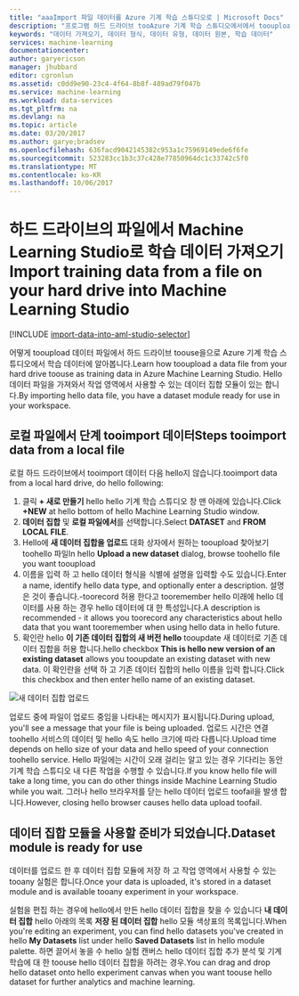 ```yaml
---
title: "aaaImport 파일 데이터를 Azure 기계 학습 스튜디오로 | Microsoft Docs"
description: "프로그램 하드 드라이브 tooAzure 기계 학습 스튜디오에서에서 tooupload 학습 데이터 파일 하는 방법에 대해 알아봅니다. 이렇게 하면 데이터 집합 모듈을 hello 작업 영역에서 만들어집니다."
keywords: "데이터 가져오기, 데이터 형식, 데이터 유형, 데이터 원본, 학습 데이터"
services: machine-learning
documentationcenter: 
author: garyericson
manager: jhubbard
editor: cgronlun
ms.assetid: c0dd9e90-23c4-4f64-8b8f-489ad79f047b
ms.service: machine-learning
ms.workload: data-services
ms.tgt_pltfrm: na
ms.devlang: na
ms.topic: article
ms.date: 03/20/2017
ms.author: garye;bradsev
ms.openlocfilehash: 636facd9042145382c953a1c75969149ede6f6fe
ms.sourcegitcommit: 523283cc1b3c37c428e77850964dc1c33742c5f0
ms.translationtype: MT
ms.contentlocale: ko-KR
ms.lasthandoff: 10/06/2017
---
```

# <a name="import-training-data-from-a-file-on-your-hard-drive-into-machine-learning-studio"></a><span data-ttu-id="d30ed-105">하드 드라이브의 파일에서 Machine Learning Studio로 학습 데이터 가져오기</span><span class="sxs-lookup"><span data-stu-id="d30ed-105">Import training data from a file on your hard drive into Machine Learning Studio</span></span>
[!INCLUDE [import-data-into-aml-studio-selector](../../includes/machine-learning-import-data-into-aml-studio.md)]

<span data-ttu-id="d30ed-106">어떻게 tooupload 데이터 파일에서 하드 드라이브 toouse을으로 Azure 기계 학습 스튜디오에서 학습 데이터에 알아봅니다.</span><span class="sxs-lookup"><span data-stu-id="d30ed-106">Learn how tooupload a data file from your hard drive toouse as training data in Azure Machine Learning Studio.</span></span> <span data-ttu-id="d30ed-107">Hello 데이터 파일을 가져와서 작업 영역에서 사용할 수 있는 데이터 집합 모듈이 있는 합니다.</span><span class="sxs-lookup"><span data-stu-id="d30ed-107">By importing hello data file, you have a dataset module ready for use in your workspace.</span></span>

## <a name="steps-tooimport-data-from-a-local-file"></a><span data-ttu-id="d30ed-108">로컬 파일에서 단계 tooimport 데이터</span><span class="sxs-lookup"><span data-stu-id="d30ed-108">Steps tooimport data from a local file</span></span>
<span data-ttu-id="d30ed-109">로컬 하드 드라이브에서 tooimport 데이터 다음 hello지 않습니다.</span><span class="sxs-lookup"><span data-stu-id="d30ed-109">tooimport data from a local hard drive, do hello following:</span></span>

1. <span data-ttu-id="d30ed-110">클릭 **+ 새로 만들기** hello hello 기계 학습 스튜디오 창 맨 아래에 있습니다.</span><span class="sxs-lookup"><span data-stu-id="d30ed-110">Click **+NEW** at hello bottom of hello Machine Learning Studio window.</span></span>
2. <span data-ttu-id="d30ed-111">**데이터 집합** 및 **로컬 파일에서**를 선택합니다.</span><span class="sxs-lookup"><span data-stu-id="d30ed-111">Select **DATASET** and **FROM LOCAL FILE**.</span></span>
3. <span data-ttu-id="d30ed-112">Hello에 **새 데이터 집합을 업로드** 대화 상자에서 원하는 tooupload 찾아보기 toohello 파일</span><span class="sxs-lookup"><span data-stu-id="d30ed-112">In hello **Upload a new dataset** dialog, browse toohello file you want tooupload</span></span>
4. <span data-ttu-id="d30ed-113">이름을 입력 하 고 hello 데이터 형식을 식별에 설명을 입력할 수도 있습니다.</span><span class="sxs-lookup"><span data-stu-id="d30ed-113">Enter a name, identify hello data type, and optionally enter a description.</span></span> <span data-ttu-id="d30ed-114">설명은 것이 좋습니다.-toorecord 허용 한다고 tooremember hello 미래에 hello 데이터를 사용 하는 경우 hello 데이터에 대 한 특성입니다.</span><span class="sxs-lookup"><span data-stu-id="d30ed-114">A description is recommended - it allows you toorecord any characteristics about hello data that you want tooremember when using hello data in hello future.</span></span>
5. <span data-ttu-id="d30ed-115">확인란 hello **이 기존 데이터 집합의 새 버전 hello** tooupdate 새 데이터로 기존 데이터 집합을 허용 합니다.</span><span class="sxs-lookup"><span data-stu-id="d30ed-115">hello checkbox **This is hello new version of an existing dataset** allows you tooupdate an existing dataset with new data.</span></span> <span data-ttu-id="d30ed-116">이 확인란을 선택 하 고 기존 데이터 집합의 hello 이름을 입력 합니다.</span><span class="sxs-lookup"><span data-stu-id="d30ed-116">Click this checkbox and then enter hello name of an existing dataset.</span></span>

![새 데이터 집합 업로드](media/machine-learning-import-data-from-local-file/upload-dataset.png)

<span data-ttu-id="d30ed-118">업로드 중에 파일이 업로드 중임을 나타내는 메시지가 표시됩니다.</span><span class="sxs-lookup"><span data-stu-id="d30ed-118">During upload, you'll see a message that your file is being uploaded.</span></span> <span data-ttu-id="d30ed-119">업로드 시간은 연결 toohello 서비스의 데이터 및 hello 속도 hello 크기에 따라 다릅니다.</span><span class="sxs-lookup"><span data-stu-id="d30ed-119">Upload time depends on hello size of your data and hello speed of your connection toohello service.</span></span> <span data-ttu-id="d30ed-120">Hello 파일에는 시간이 오래 걸리는 알고 있는 경우 기다리는 동안 기계 학습 스튜디오 내 다른 작업을 수행할 수 있습니다.</span><span class="sxs-lookup"><span data-stu-id="d30ed-120">If you know hello file will take a long time, you can do other things inside Machine Learning Studio while you wait.</span></span> <span data-ttu-id="d30ed-121">그러나 hello 브라우저를 닫는 hello 데이터 업로드 toofail을 발생 합니다.</span><span class="sxs-lookup"><span data-stu-id="d30ed-121">However, closing hello browser causes hello data upload toofail.</span></span>

## <a name="dataset-module-is-ready-for-use"></a><span data-ttu-id="d30ed-122">데이터 집합 모듈을 사용할 준비가 되었습니다.</span><span class="sxs-lookup"><span data-stu-id="d30ed-122">Dataset module is ready for use</span></span>
<span data-ttu-id="d30ed-123">데이터를 업로드 한 후 데이터 집합 모듈에 저장 하 고 작업 영역에서 사용할 수 있는 tooany 실험은 합니다.</span><span class="sxs-lookup"><span data-stu-id="d30ed-123">Once your data is uploaded, it's stored in a dataset module and is available tooany experiment in your workspace.</span></span>

<span data-ttu-id="d30ed-124">실험을 편집 하는 경우에 hello에서 만든 hello 데이터 집합을 찾을 수 있습니다 **내 데이터 집합** hello 아래의 목록 **저장 된 데이터 집합** hello 모듈 색상표의 목록입니다.</span><span class="sxs-lookup"><span data-stu-id="d30ed-124">When you're editing an experiment, you can find hello datasets you've created in hello **My Datasets** list under hello **Saved Datasets** list in hello module palette.</span></span> <span data-ttu-id="d30ed-125">하면 끌어서 놓을 수 hello 실험 캔버스 hello 데이터 집합 추가 분석 및 기계 학습에 대 한 toouse hello 데이터 집합을 하려는 경우.</span><span class="sxs-lookup"><span data-stu-id="d30ed-125">You can drag and drop hello dataset onto hello experiment canvas when you want toouse hello dataset for further analytics and machine learning.</span></span>
